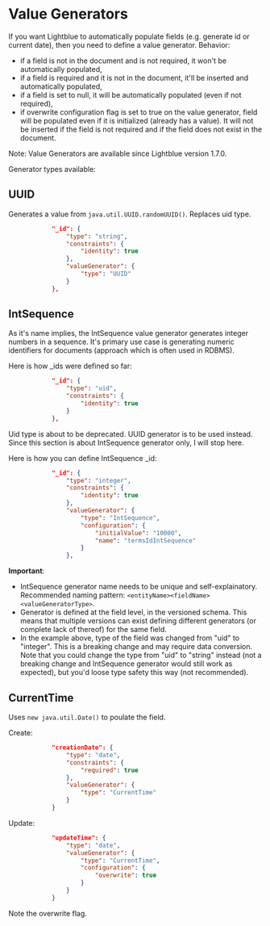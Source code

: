 # Value Generators

If you want Lightblue to automatically populate fields (e.g. generate id or current date), then you need to define a value generator. Behavior:
* if a field is not in the document and is not required, it won't be automatically populated,
* if a field is required and it is not in the document, it'll be inserted and automatically populated,
* if a field is set to null, it will be automatically populated (even if not required),
* if overwrite configuration flag is set to true on the value generator, field will be populated even if it is initialized (already has a value). It will not be inserted if the field is not required and if the field does not exist in the document.

Note: Value Generators are available since Lightblue version 1.7.0.

Generator types available:
## UUID

Generates a value from ```java.util.UUID.randomUUID()```. Replaces uid type.

```json
            "_id": {
                "type": "string",
                "constraints": {
                    "identity": true
                },
                "valueGenerator": {
                    "type": "UUID"
                }
            },
```


## IntSequence

As it's name implies, the IntSequence value generator generates integer numbers in a sequence. It's primary use case is generating numeric identifiers for documents (approach which is often used in RDBMS).

Here is how _ids were defined so far:
```json
            "_id": {
                "type": "uid",
                "constraints": {
                    "identity": true
                }
            },
```
Uid type is about to be deprecated. UUID generator is to be used instead. Since this section is about IntSequence generator only, I will stop here.

Here is how you can define IntSequence _id:
```json
            "_id": {
                "type": "integer",
                "constraints": {
                    "identity": true
                },
                "valueGenerator": {
                    "type": "IntSequence",
                    "configuration": {
                        "initialValue": "10000",
                        "name": "termsIdIntSequence"
                    }
                },
```

**Important**:
* IntSequence generator name needs to be unique and self-explainatory. Recommended naming pattern: ```<entityName><fieldName><valueGeneratorType>```.
* Generator is defined at the field level, in the versioned schema. This means that multiple versions can exist defining different generators (or complete lack of thereof) for the same field.
* In the example above, type of the field was changed from "uid" to "integer". This is a breaking change and may require data conversion. Note that you could change the type from "uid" to "string" instead (not a breaking change and IntSequence generator would still work as expected), but you'd loose type safety this way (not recommended).

## CurrentTime

Uses ```new java.util.Date()``` to poulate the field.

Create:
```json
            "creationDate": {
                "type": "date",
                "constraints": {
                    "required": true
                },
                "valueGenerator": {
                    "type": "CurrentTime"
                }
            }
```

Update:
```json
            "updateTime": {
                "type": "date",
                "valueGenerator": {
                    "type": "CurrentTime",
                    "configuration": {
                        "overwrite": true
                    }
                }
            }
```
Note the overwrite flag.
